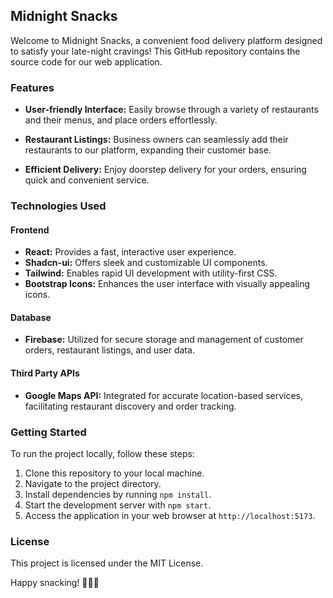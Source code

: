 ## Midnight Snacks

Welcome to Midnight Snacks, a convenient food delivery platform designed to satisfy your late-night cravings! This GitHub repository contains the source code for our web application.

### Features

-   **User-friendly Interface:** Easily browse through a variety of restaurants and their menus, and place orders effortlessly.
-   **Restaurant Listings:** Business owners can seamlessly add their restaurants to our platform, expanding their customer base.

-   **Efficient Delivery:** Enjoy doorstep delivery for your orders, ensuring quick and convenient service.

### Technologies Used

#### Frontend

-   **React:** Provides a fast, interactive user experience.
-   **Shadcn-ui:** Offers sleek and customizable UI components.
-   **Tailwind:** Enables rapid UI development with utility-first CSS.
-   **Bootstrap Icons:** Enhances the user interface with visually appealing icons.

#### Database

-   **Firebase:** Utilized for secure storage and management of customer orders, restaurant listings, and user data.

#### Third Party APIs

-   **Google Maps API:** Integrated for accurate location-based services, facilitating restaurant discovery and order tracking.

### Getting Started

To run the project locally, follow these steps:

1. Clone this repository to your local machine.
2. Navigate to the project directory.
3. Install dependencies by running `npm install`.
4. Start the development server with `npm start`.
5. Access the application in your web browser at `http://localhost:5173`.

### License

This project is licensed under the MIT License.

Happy snacking! 🍔🍕🍰
